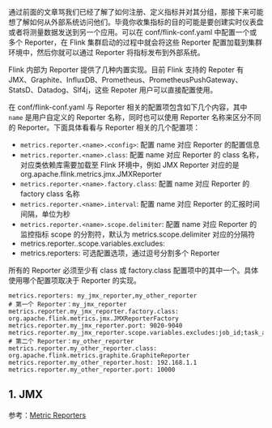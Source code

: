 

通过前面的文章骂我们已经了解了如何注册、定义指标并对其分组，那接下来可能想了解如何从外部系统访问他们。毕竟你收集指标的目的可能是要创建实时仪表盘或者将测量数据发送到另一个应用。可以在 conf/flink-conf.yaml 中配置一个或多个 Reporter，在 Flink 集群启动的过程中就会将这些 Reporter 配置加载到集群环境中，然后你就可以通过 Reporter 将指标发布到外部系统。

Flink 内部为 Reporter 提供了几种内置实现。目前 Flink 支持的 Repoter 有 JMX、Graphite、InfluxDB、Prometheus、PrometheusPushGateway、StatsD、Datadog、Slf4j，这些 Repoter 用户可以直接配置使用。

在 conf/flink-conf.yaml 与 Reporter 相关的配置项包含如下几个内容，其中 `name` 是用户自定义的 Reporter 名称，同时也可以使用 Reporter 名称来区分不同的 Reporter。下面具体看看与 Reporter 相关的几个配置项：
- `metrics.reporter.<name>.<config>`: 配置 name 对应 Reporter 的配置信息
- `metrics.reporter.<name>.class`: 配置 name 对应 Reporter 的 class 名称，对应类依赖库需要加载至 Flink 环境中，例如 JMX Reporter 对应的是 org.apache.flink.metrics.jmx.JMXReporter
- `metrics.reporter.<name>.factory.class`: 配置 name 对应 Reporter 的 factory class 名称
- `metrics.reporter.<name>.interval`: 配置 name 对应 Reporter 的汇报时间间隔，单位为秒
- `metrics.reporter.<name>.scope.delimiter`: 配置 name 对应 Reporter 的监控指标 scope 的分割符，默认为 metrics.scope.delimiter 对应的分隔符
- metrics.reporter.<name>.scope.variables.excludes:
- metrics.reporters: 可选配置选项，通过逗号分割多个 Reporter

所有的 Reporter 必须至少有 class 或 factory.class 配置项中的其中一个。具体使用哪个配置项取决于 Reporter 的实现。

```
metrics.reporters: my_jmx_reporter,my_other_reporter
# 第一个 Reporter：my_jmx_reporter
metrics.reporter.my_jmx_reporter.factory.class: org.apache.flink.metrics.jmx.JMXReporterFactory
metrics.reporter.my_jmx_reporter.port: 9020-9040
metrics.reporter.my_jmx_reporter.scope.variables.excludes:job_id;task_attempt_num
# 第二个 Reporter：my_other_reporter
metrics.reporter.my_other_reporter.class: org.apache.flink.metrics.graphite.GraphiteReporter
metrics.reporter.my_other_reporter.host: 192.168.1.1
metrics.reporter.my_other_reporter.port: 10000
```

## 1. JMX






参考：[Metric Reporters](https://nightlies.apache.org/flink/flink-docs-release-1.13/docs/deployment/metric_reporters/)

